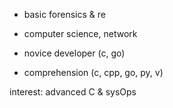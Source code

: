 * basic forensics & re

* computer science, network

* novice developer (c, go)

* comprehension (c, cpp, go, py, v)

interest: advanced C & sysOps
